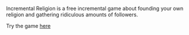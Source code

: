 Incremental Religion is a free incremental game about founding your own religion and gathering ridiculous amounts of followers.

Try the game [here](http://erezbm.github.io/games/incremental-religion)